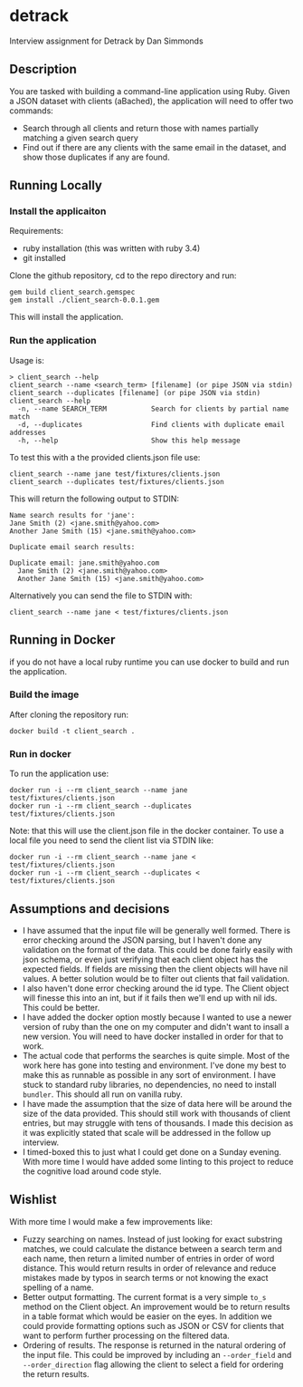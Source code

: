 # detrack
Interview assignment for Detrack by Dan Simmonds

## Description

You are tasked with building a command-line application using Ruby. Given a JSON dataset
with clients (aBached), the application will need to offer two commands:
* Search through all clients and return those with names partially matching a given
search query
* Find out if there are any clients with the same email in the dataset, and show those
duplicates if any are found.

## Running Locally

### Install the applicaiton

Requirements:
* ruby installation (this was written with ruby 3.4)
* git installed

Clone the github repository, cd to the repo directory and run:

```
gem build client_search.gemspec
gem install ./client_search-0.0.1.gem
```

This will install the application.

### Run the application

Usage is:

```
> client_search --help
client_search --name <search_term> [filename] (or pipe JSON via stdin)
client_search --duplicates [filename] (or pipe JSON via stdin)
client_search --help
  -n, --name SEARCH_TERM           Search for clients by partial name match
  -d, --duplicates                 Find clients with duplicate email addresses
  -h, --help                       Show this help message
```

To test this with a the provided clients.json file use:

```
client_search --name jane test/fixtures/clients.json
client_search --duplicates test/fixtures/clients.json
```

This will return the following output to STDIN:

```
Name search results for 'jane':
Jane Smith (2) <jane.smith@yahoo.com>
Another Jane Smith (15) <jane.smith@yahoo.com>

Duplicate email search results:

Duplicate email: jane.smith@yahoo.com
  Jane Smith (2) <jane.smith@yahoo.com>
  Another Jane Smith (15) <jane.smith@yahoo.com>
```

Alternatively you can send the file to STDIN with:

```
client_search --name jane < test/fixtures/clients.json
```

## Running in Docker

if you do not have a local ruby runtime you can use docker to build and run the application.

### Build the image

After cloning the repository run:

```
docker build -t client_search .
```

### Run in docker

To run the application use:

```
docker run -i --rm client_search --name jane test/fixtures/clients.json
docker run -i --rm client_search --duplicates test/fixtures/clients.json
```

Note: that this will use the client.json file in the docker container. To use a local file you need to send the client list via STDIN like:

```
docker run -i --rm client_search --name jane < test/fixtures/clients.json
docker run -i --rm client_search --duplicates < test/fixtures/clients.json
```

## Assumptions and decisions

* I have assumed that the input file will be generally well formed. There is error checking around the JSON parsing, but I haven't done any validation on the format of the data. This could be done fairly easily with json schema, or even just verifying that each client object has the expected fields. If fields are missing then the client objects will have nil values. A better solution would be to filter out clients that fail validation.
* I also haven't done error checking around the id type. The Client object will finesse this into an int, but if it fails then we'll end up with nil ids. This could be better.
* I have added the docker option mostly because I wanted to use a newer version of ruby than the one on my computer and didn't want to insall a new version. You will need to have docker installed in order for that to work.
* The actual code that performs the searches is quite simple. Most of the work here has gone into testing and environment. I've done my best to make this as runnable as possible in any sort of environment. I have stuck to standard ruby libraries, no dependencies, no need to install `bundler`. This should all run on vanilla ruby.
* I have made the assumption that the size of data here will be around the size of the data provided. This should still work with thousands of client entries, but may struggle with tens of thousands. I made this decision as it was explicitly stated that scale will be addressed in the follow up interview.
* I timed-boxed this to just what I could get done on a Sunday evening. With more time I would have added some linting to this project to reduce the cognitive load around code style.

## Wishlist

With more time I would make a few improvements like:
* Fuzzy searching on names. Instead of just looking for exact substring matches, we could calculate the distance between a search term and each name, then return a limited number of entries in order of word distance. This would return results in order of relevance and reduce mistakes made by typos in search terms or not knowing the exact spelling of a name.
* Better output formatting. The current format is a very simple `to_s` method on the Client object. An improvement would be to return results in a table format which would be easier on the eyes. In addition we could provide formatting options such as JSON or CSV for clients that want to perform further processing on the filtered data.
* Ordering of results. The response is returned in the natural ordering of the input file. This could be improved by including an `--order_field` and `--order_direction` flag allowing the client to select a field for ordering the return results.

